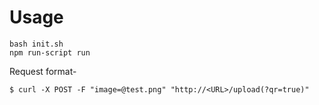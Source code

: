 # Usage 

```
bash init.sh
npm run-script run
```

Request format- 
```
$ curl -X POST -F "image=@test.png" "http://<URL>/upload(?qr=true)"
```
